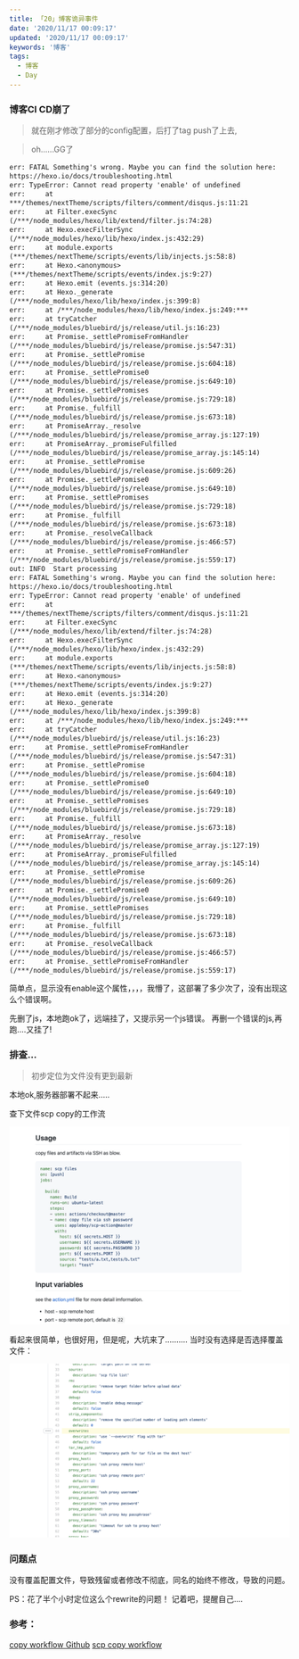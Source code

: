 ```yaml
---
title: 「20」博客诡异事件
date: '2020/11/17 00:09:17'
updated: '2020/11/17 00:09:17'
keywords: '博客'
tags:
  - 博客 
  - Day
---
```




### 博客CI CD崩了
>就在刚才修改了部分的config配置，后打了tag push了上去,

>oh......GG了
<!--more-->

```
err: FATAL Something's wrong. Maybe you can find the solution here: https://hexo.io/docs/troubleshooting.html
err: TypeError: Cannot read property 'enable' of undefined
err:     at ***/themes/nextTheme/scripts/filters/comment/disqus.js:11:21
err:     at Filter.execSync (/***/node_modules/hexo/lib/extend/filter.js:74:28)
err:     at Hexo.execFilterSync (/***/node_modules/hexo/lib/hexo/index.js:432:29)
err:     at module.exports (***/themes/nextTheme/scripts/events/lib/injects.js:58:8)
err:     at Hexo.<anonymous> (***/themes/nextTheme/scripts/events/index.js:9:27)
err:     at Hexo.emit (events.js:314:20)
err:     at Hexo._generate (/***/node_modules/hexo/lib/hexo/index.js:399:8)
err:     at /***/node_modules/hexo/lib/hexo/index.js:249:***
err:     at tryCatcher (/***/node_modules/bluebird/js/release/util.js:16:23)
err:     at Promise._settlePromiseFromHandler (/***/node_modules/bluebird/js/release/promise.js:547:31)
err:     at Promise._settlePromise (/***/node_modules/bluebird/js/release/promise.js:604:18)
err:     at Promise._settlePromise0 (/***/node_modules/bluebird/js/release/promise.js:649:10)
err:     at Promise._settlePromises (/***/node_modules/bluebird/js/release/promise.js:729:18)
err:     at Promise._fulfill (/***/node_modules/bluebird/js/release/promise.js:673:18)
err:     at PromiseArray._resolve (/***/node_modules/bluebird/js/release/promise_array.js:127:19)
err:     at PromiseArray._promiseFulfilled (/***/node_modules/bluebird/js/release/promise_array.js:145:14)
err:     at Promise._settlePromise (/***/node_modules/bluebird/js/release/promise.js:609:26)
err:     at Promise._settlePromise0 (/***/node_modules/bluebird/js/release/promise.js:649:10)
err:     at Promise._settlePromises (/***/node_modules/bluebird/js/release/promise.js:729:18)
err:     at Promise._fulfill (/***/node_modules/bluebird/js/release/promise.js:673:18)
err:     at Promise._resolveCallback (/***/node_modules/bluebird/js/release/promise.js:466:57)
err:     at Promise._settlePromiseFromHandler (/***/node_modules/bluebird/js/release/promise.js:559:17)
out: INFO  Start processing
err: FATAL Something's wrong. Maybe you can find the solution here: https://hexo.io/docs/troubleshooting.html
err: TypeError: Cannot read property 'enable' of undefined
err:     at ***/themes/nextTheme/scripts/filters/comment/disqus.js:11:21
err:     at Filter.execSync (/***/node_modules/hexo/lib/extend/filter.js:74:28)
err:     at Hexo.execFilterSync (/***/node_modules/hexo/lib/hexo/index.js:432:29)
err:     at module.exports (***/themes/nextTheme/scripts/events/lib/injects.js:58:8)
err:     at Hexo.<anonymous> (***/themes/nextTheme/scripts/events/index.js:9:27)
err:     at Hexo.emit (events.js:314:20)
err:     at Hexo._generate (/***/node_modules/hexo/lib/hexo/index.js:399:8)
err:     at /***/node_modules/hexo/lib/hexo/index.js:249:***
err:     at tryCatcher (/***/node_modules/bluebird/js/release/util.js:16:23)
err:     at Promise._settlePromiseFromHandler (/***/node_modules/bluebird/js/release/promise.js:547:31)
err:     at Promise._settlePromise (/***/node_modules/bluebird/js/release/promise.js:604:18)
err:     at Promise._settlePromise0 (/***/node_modules/bluebird/js/release/promise.js:649:10)
err:     at Promise._settlePromises (/***/node_modules/bluebird/js/release/promise.js:729:18)
err:     at Promise._fulfill (/***/node_modules/bluebird/js/release/promise.js:673:18)
err:     at PromiseArray._resolve (/***/node_modules/bluebird/js/release/promise_array.js:127:19)
err:     at PromiseArray._promiseFulfilled (/***/node_modules/bluebird/js/release/promise_array.js:145:14)
err:     at Promise._settlePromise (/***/node_modules/bluebird/js/release/promise.js:609:26)
err:     at Promise._settlePromise0 (/***/node_modules/bluebird/js/release/promise.js:649:10)
err:     at Promise._settlePromises (/***/node_modules/bluebird/js/release/promise.js:729:18)
err:     at Promise._fulfill (/***/node_modules/bluebird/js/release/promise.js:673:18)
err:     at Promise._resolveCallback (/***/node_modules/bluebird/js/release/promise.js:466:57)
err:     at Promise._settlePromiseFromHandler (/***/node_modules/bluebird/js/release/promise.js:559:17)
```

简单点，显示没有enable这个属性，，，，我懵了，这部署了多少次了，没有出现这么个错误啊。

先删了js，本地跑ok了，远端挂了，又提示另一个js错误。
再删一个错误的js,再跑....又挂了!


### 排查...

>初步定位为文件没有更到最新

本地ok,服务器部署不起来.....

查下文件scp copy的工作流

![](https://raw.githubusercontent.com/crab21/Images/master/blog/企业微信20201117-000817@2x.png)

看起来很简单，也很好用，但是呢，大坑来了..........
当时没有选择是否选择覆盖文件：

![](https://raw.githubusercontent.com/crab21/Images/master/blog/企业微信20201117-001054@2x.png)

### 问题点

没有覆盖配置文件，导致残留或者修改不彻底，同名的始终不修改，导致的问题。

PS：花了半个小时定位这么个rewrite的问题！ 记着吧，提醒自己....

### 参考：
[copy workflow Github](https://github.com/appleboy/scp-action/blob/master/action.yml#L44)
[scp copy workflow](https://github.com/marketplace/actions/scp-files)